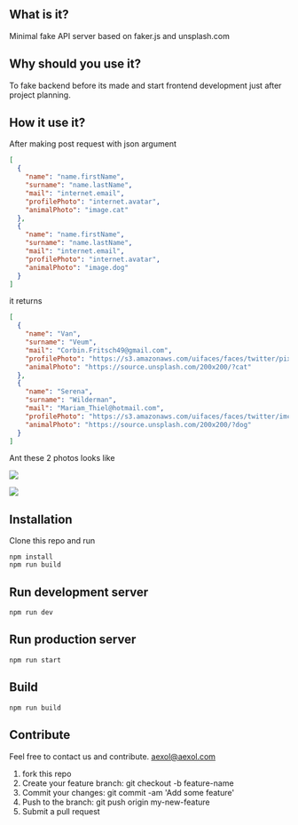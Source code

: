 ## What is it?

Minimal fake API server based on faker.js and unsplash.com

## Why should you use it?

To fake backend before its made and start frontend development just after project planning.

## How it use it?

After making post request with json argument

```json
[
  {
    "name": "name.firstName",
    "surname": "name.lastName",
    "mail": "internet.email",
    "profilePhoto": "internet.avatar",
    "animalPhoto": "image.cat"
  },
  {
    "name": "name.firstName",
    "surname": "name.lastName",
    "mail": "internet.email",
    "profilePhoto": "internet.avatar",
    "animalPhoto": "image.dog"
  }
]
```

it returns

```json
[
  {
    "name": "Van",
    "surname": "Veum",
    "mail": "Corbin.Fritsch49@gmail.com",
    "profilePhoto": "https://s3.amazonaws.com/uifaces/faces/twitter/pixage/128.jpg",
    "animalPhoto": "https://source.unsplash.com/200x200/?cat"
  },
  {
    "name": "Serena",
    "surname": "Wilderman",
    "mail": "Mariam_Thiel@hotmail.com",
    "profilePhoto": "https://s3.amazonaws.com/uifaces/faces/twitter/imcoding/128.jpg",
    "animalPhoto": "https://source.unsplash.com/200x200/?dog"
  }
]
```

Ant these 2 photos looks like

![](https://source.unsplash.com/200x200/?cat)

![](https://source.unsplash.com/200x200/?dog)

## Installation

Clone this repo and run

```
npm install
npm run build
```

## Run development server

```
npm run dev
```

## Run production server

```
npm run start
```

## Build

```
npm run build
```



## Contribute

Feel free to contact us and contribute. aexol@aexol.com

1.  fork this repo
2.  Create your feature branch: git checkout -b feature-name
3.  Commit your changes: git commit -am 'Add some feature'
4.  Push to the branch: git push origin my-new-feature
5.  Submit a pull request

